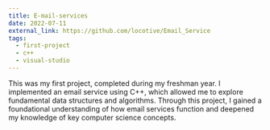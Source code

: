 ```yaml
---
title: E-mail-services
date: 2022-07-11
external_link: https://github.com/locotive/Email_Service
tags:
  - first-project
  - c++
  - visual-studio
---
```


This was my first project, completed during my freshman year. I implemented an email service using C++, which allowed me to explore fundamental data structures and algorithms. Through this project, I gained a foundational understanding of how email services function and deepened my knowledge of key computer science concepts.
<!--more-->
